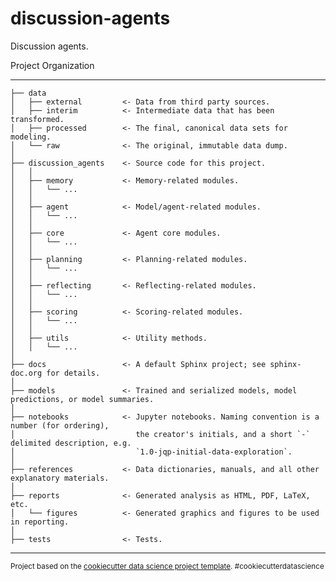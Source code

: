 # discussion-agents

Discussion agents.

Project Organization

------------

    ├── data
    │   ├── external         <- Data from third party sources.
    │   ├── interim          <- Intermediate data that has been transformed.
    │   ├── processed        <- The final, canonical data sets for modeling.
    │   └── raw              <- The original, immutable data dump.
    │
    ├── discussion_agents    <- Source code for this project.
    │   │
    │   ├── memory           <- Memory-related modules.
    │   │   └── ...
    │   │
    │   ├── agent            <- Model/agent-related modules.
    │   │   └── ...
    │   │
    │   ├── core             <- Agent core modules.
    │   │   └── ...
    │   │
    │   ├── planning         <- Planning-related modules.
    │   │   └── ...
    │   │
    │   ├── reflecting       <- Reflecting-related modules.
    │   │   └── ...
    │   │
    │   ├── scoring          <- Scoring-related modules.
    │   │   └── ...
    │   │
    │   ├── utils            <- Utility methods.
    │   │   └── ...
    │
    ├── docs                 <- A default Sphinx project; see sphinx-doc.org for details.
    │
    ├── models               <- Trained and serialized models, model predictions, or model summaries.
    │
    ├── notebooks            <- Jupyter notebooks. Naming convention is a number (for ordering),
    │                           the creator's initials, and a short `-` delimited description, e.g.
    │                           `1.0-jqp-initial-data-exploration`.
    │
    ├── references           <- Data dictionaries, manuals, and all other explanatory materials.
    │
    ├── reports              <- Generated analysis as HTML, PDF, LaTeX, etc.
    │   └── figures          <- Generated graphics and figures to be used in reporting.
    │
    ├── tests                <- Tests.

--------

<p><small>Project based on the <a target="_blank" href="https://drivendata.github.io/cookiecutter-data-science/">cookiecutter data science project template</a>. #cookiecutterdatascience</small></p>
